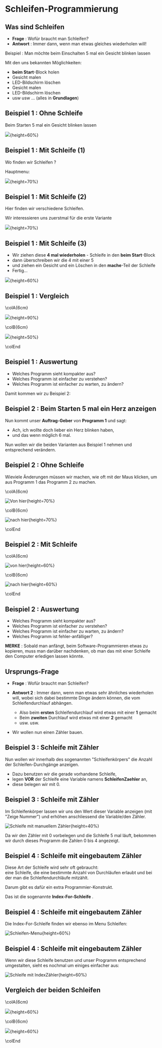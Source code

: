 # Schleifen-Programmierung

## Was sind Schleifen

* __Frage__ : Wofür braucht man Schleifen?  
* __Antwort__ : Immer dann, wenn man etwas gleiches wiederholen will!

Beispiel : Man möchte beim Einschalten 5 mal ein Gesicht blinken lassen

Mit den uns bekannten Möglichkeiten:

* __beim Start__-Block holen
* Gesicht malen
* LED-Bildschirm löschen
* Gesicht malen
* LED-Bildschirm löschen
* usw usw ...  (alles in __Grundlagen__)

## Beispiel 1 : Ohne Schleife

Beim Starten 5 mal ein Gesicht blinken lassen


![](pics/01_OhneSchleife.png){height=60%}


## Beispiel 1 : Mit Schleife (1)

Wo finden wir Schleifen ?

Hauptmenu: 



![](pics/Selection_001.png){height=70%}



## Beispiel 1 : Mit Schleife (2)

Hier finden wir verschiedene Schleifen.  

Wir interessieren uns zuerstmal für die erste Variante

![](pics/Selection_002.png){height=70%}

 

## Beispiel 1 : Mit Schleife (3)

* Wir ziehen diese __4 mal wiederholen__ - Schleife in den __beim Start__-Block  
* dann überschreiben wir die 4 mit einer 5
* und ziehen ein Gesicht und ein Löschen in den __mache__-Teil der Schleife
* Fertig...  

![](pics/02_MitSchleife.png){height=60%}


## Beispiel 1 : Vergleich

\colA{6cm}

![](pics/01_OhneSchleife.png){height=90%}

\colB{6cm}


![](pics/02_MitSchleife.png){height=50%}

\colEnd


## Beispiel 1 : Auswertung

* Welches Programm sieht kompakter aus?
* Welches Programm ist einfacher zu verstehen?
* Welches Programm ist einfacher zu warten, zu ändern?

Damit kommen wir zu Beispiel 2:

## Beispiel 2 : Beim Starten 5 mal ein Herz anzeigen  

Nun kommt unser __Auftrag-Geber__ von __Programm 1__ und sagt:  

* Ach, ich wollte doch lieber ein Herz blinken haben, 
* und das wenn möglich 6 mal.  

Nun wollen wir die beiden Varianten aus Beispiel 1 nehmen und entsprechend verändern.



## Beispiel 2 : Ohne Schleife

Wieviele Änderungen müssen wir machen, wie oft mit der Maus klicken, um aus Programm 1 das Programm 2 zu machen.

\colA{6cm}

![Von hier](pics/01_OhneSchleife.png){height=70%}

\colB{6cm}

![nach hier](pics/03_OhneSchleife.png){height=70%}

\colEnd

## Beispiel 2 : Mit Schleife

\colA{6cm}

![von hier](pics/02_MitSchleife.png){height=60%}

\colB{6cm}

![nach hier](pics/04_MitSchleife.png){height=60%}

\colEnd

## Beispiel 2 : Auswertung

* Welches Programm sieht kompakter aus?
* Welches Programm ist einfacher zu verstehen?
* Welches Programm ist einfacher zu warten, zu ändern?
* Welches Programm ist fehler-anfälliger?

__MERKE__ : Sobald man anfängt, beim Software-Programmieren etwas zu kopieren, muss man darüber nachdenken, 
ob man das mit einer Schleife den Computer erledigen lassen könnte. 



## Ursprungs-Frage

- __Frage__ : Wofür braucht man Schleifen? 

- __Antwort 2__ : Immer dann, wenn man etwas sehr ähnliches wiederholen will, wobei sich dabei bestimmte Dinge ändern können, die vom Schleifendurchlauf abhängen.
  - Also beim __ersten__ Schleifendurchlauf wird etwas mit einer __1__ gemacht
  - Beim __zweiten__ Durchlauf wird etwas mit einer __2__ gemacht 
  - usw. usw.
- Wir wollen nun einen Zähler bauen.



## Beispiel 3 : Schleife mit Zähler

Nun wollen wir innerhalb des sogenannten "Schleifenkörpers" die Anzahl der Schleifen-Durchgänge anzeigen.

* Dazu benutzen wir die gerade vorhandene Schleife, 
* legen __VOR__ der Schleife eine Variable namens __SchleifenZaehler__ an, 
* diese belegen wir mit 0.

## Beispiel 3 : Schleife mit Zähler

Im Schleifenkörper lassen wir uns den Wert dieser Variable anzeigen (mit "Zeige Nummer") und erhöhen anschliessend die Variable/den Zähler.

![Schleife mit manuellem Zähler](./pics/11_Schleife_mit_Zaehler.png){height=40%}

Da wir den Zähler mit 0 vorbelegen und die Schleife 5 mal läuft, bekommen wir durch dieses Programm die Zahlen 0 bis 4 angezeigt.


## Beispiel 4 : Schleife mit eingebautem Zähler

Diese Art der Schleife wird sehr oft gebraucht:  
eine Schleife, die eine bestimmte Anzahl von Durchläufen erlaubt und bei der man die Schleifendurchläufe mitzählt.

Darum gibt es dafür ein extra Programmier-Konstrukt. 

Das ist die sogenannte __Index-For-Schleife__ .

## Beispiel 4 : Schleife mit eingebautem Zähler

Die Index-For-Schleife finden wir ebenso im Menu Schleifen:

![Schleifen-Menu](./pics/12a_SchleifeMitIndex_Menu.png){height=60%}

## Beispiel 4 : Schleife mit eingebautem Zähler

Wenn wir diese Schleife benutzen und unser Programm entsprechend umgestalten, sieht es nochmal um einiges einfacher aus:  


![Schleife mit IndexZähler](./pics/12_Schleife_mit_IndexZaehler.png){height=60%}


## Vergleich der beiden Schleifen

\colA{6cm}

![](./pics/11_Schleife_mit_Zaehler.png){height=60%}

\colB{6cm}


![](./pics/12_Schleife_mit_IndexZaehler.png){height=60%}

\colEnd



